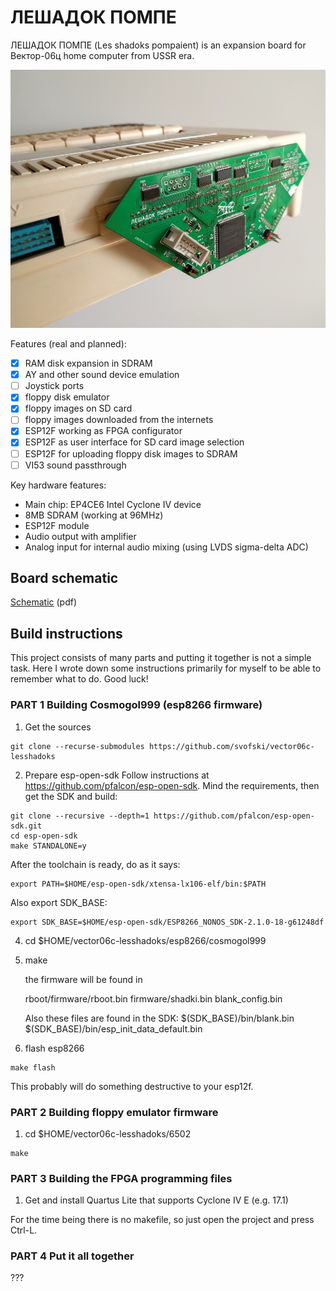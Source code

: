 ЛЕШАДОК ПОМПЕ
=============

ЛЕШАДОК ПОМПЕ (Les shadoks pompaient) is an expansion board for Вектор-06ц home computer from USSR era.

![ЛЕШАДОК ПОМПЕ](/doc/photos/lesshadoks1.jpg)

Features (real and planned):
  - [x] RAM disk expansion in SDRAM
  - [x] AY and other sound device emulation
  - [ ] Joystick ports
  - [x] floppy disk emulator
  - [x] floppy images on SD card
  - [ ] floppy images downloaded from the internets
  - [x] ESP12F working as FPGA configurator
  - [x] ESP12F as user interface for SD card image selection
  - [ ] ESP12F for uploading floppy disk images to SDRAM
  - [ ] VI53 sound passthrough
  
Key hardware features:
  * Main chip: EP4CE6 Intel Cyclone IV device
  * 8MB SDRAM (working at 96MHz)
  * ESP12F module
  * Audio output with amplifier
  * Analog input for internal audio mixing (using LVDS sigma-delta ADC)

Board schematic
---------------
[Schematic](/kicad/shadok-cheap/shadok.pdf) (pdf)


Build instructions
------------------
This project consists of many parts and putting it together is not a simple task.
Here I wrote down some instructions primarily for myself to be able to remember
what to do. Good luck!


### PART 1 Building Cosmogol999 (esp8266 firmware)

1. Get the sources
```
git clone --recurse-submodules https://github.com/svofski/vector06c-lesshadoks
```

2. Prepare esp-open-sdk
Follow instructions at https://github.com/pfalcon/esp-open-sdk.
Mind the requirements, then get the SDK and build:
```
git clone --recursive --depth=1 https://github.com/pfalcon/esp-open-sdk.git
cd esp-open-sdk
make STANDALONE=y
```

After the toolchain is ready, do as it says:
```
export PATH=$HOME/esp-open-sdk/xtensa-lx106-elf/bin:$PATH
```
Also export SDK_BASE:
```
export SDK_BASE=$HOME/esp-open-sdk/ESP8266_NONOS_SDK-2.1.0-18-g61248df
```

4. cd $HOME/vector06c-lesshadoks/esp8266/cosmogol999

5. make 
 
   the firmware will be found in 

    rboot/firmware/rboot.bin
    firmware/shadki.bin
    blank_config.bin

    Also these files are found in the SDK:
    $(SDK_BASE)/bin/blank.bin
    $(SDK_BASE)/bin/esp_init_data_default.bin

6. flash esp8266
```
make flash
```
This probably will do something destructive to your esp12f.


### PART 2 Building floppy emulator firmware

1. cd $HOME/vector06c-lesshadoks/6502
```
make
```

### PART 3 Building the FPGA programming files

1. Get and install Quartus Lite that supports Cyclone IV E (e.g. 17.1)

For the time being there is no makefile, so just open the project and press Ctrl-L.

### PART 4 Put it all together

???

